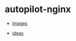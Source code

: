 # autopilot-nginx

- [Images](https://hub.docker.com/r/prato/autopilot-nginx/)

- [ideas](https://github.com/nginxinc/docker-nginx)
